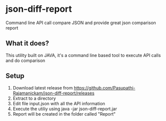 # json-diff-report
Command line API call compare JSON and provide great json comparison report

## What it does?
This utility built on JAVA, it's a command line based tool to execute API calls and do comparison

## Setup
1. Download latest release from https://github.com/Pasupathi-Rajamanickam/json-diff-report/releases
2. Extract to a directory
3. Edit file input.json with all the API information
4. Execute the utiliy using java -jar json-diff-report.jar
5. Report will be created in the folder called "Report"